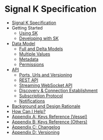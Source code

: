 # Signal K Specification

* [Signal K Specification](README.md)
* Getting Started
  * [Using SK](start_using.md)
  * [Developing with SK](start_developing.md)
* [Data Model]()
  * [Full and Delta Models](data_model.md)
  * [Multiple Values](data_model_multiple_values.md)
  * [Metadata](data_model_metadata.md)
  * [Permissions](permissions.md)
* [API]()
  * [Ports, Urls and Versioning](urls_etc.md)
  * [REST API](rest_api.md)
  * [Streaming WebSocket API](streaming_api.md)
  * [Discovery & Connection Establishment](connection.md)
  * [Subscription Protocol](subscription_protocol.md)
  * [Notifications](notifications.md)
* [Background and Design Rationale](design_notes.md)
* [How Can I Help?](how_to_help.md)
* [Appendix A: Keys Reference (Vessel)](vesselsBranch.md)
* [Appendix B: Keys Reference (Others)](otherBranches.md)
* [Appendix C: Changelog](changelog.md)
* [Appendix D: Versioning](versioning.md)
